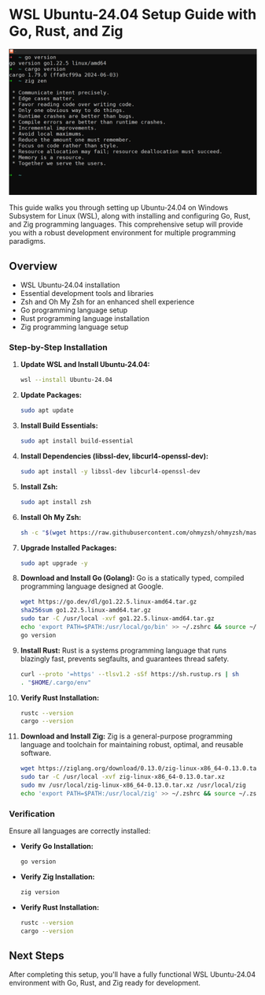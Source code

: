 # WSL Ubuntu-24.04 Setup Guide with Go, Rust, and Zig
![WSL Ubuntu-24.04](setup.png)

This guide walks you through setting up Ubuntu-24.04 on Windows Subsystem for Linux (WSL), along with installing and configuring Go, Rust, and Zig programming languages. This comprehensive setup will provide you with a robust development environment for multiple programming paradigms.

## Overview
- WSL Ubuntu-24.04 installation
- Essential development tools and libraries
- Zsh and Oh My Zsh for an enhanced shell experience
- Go programming language setup
- Rust programming language installation
- Zig programming language setup

### Step-by-Step Installation

1. **Update WSL and Install Ubuntu-24.04:**
    ```bash
    wsl --install Ubuntu-24.04
    ```

2. **Update Packages:**
    ```bash
    sudo apt update
    ```

3. **Install Build Essentials:**
    ```bash
    sudo apt install build-essential
    ```

4. **Install Dependencies (libssl-dev, libcurl4-openssl-dev):**
    ```bash
    sudo apt install -y libssl-dev libcurl4-openssl-dev
    ```

5. **Install Zsh:**
    ```bash
    sudo apt install zsh
    ```

6. **Install Oh My Zsh:**
    ```bash
    sh -c "$(wget https://raw.githubusercontent.com/ohmyzsh/ohmyzsh/master/tools/install.sh -O -)"
    ```

7. **Upgrade Installed Packages:**
    ```bash
    sudo apt upgrade -y
    ```

8. **Download and Install Go (Golang):**
    Go is a statically typed, compiled programming language designed at Google.
    ```bash
    wget https://go.dev/dl/go1.22.5.linux-amd64.tar.gz
    sha256sum go1.22.5.linux-amd64.tar.gz
    sudo tar -C /usr/local -xvf go1.22.5.linux-amd64.tar.gz
    echo 'export PATH=$PATH:/usr/local/go/bin' >> ~/.zshrc && source ~/.zshrc
    go version
    ```

9. **Install Rust:**
    Rust is a systems programming language that runs blazingly fast, prevents segfaults, and guarantees thread safety.
    ```bash
    curl --proto '=https' --tlsv1.2 -sSf https://sh.rustup.rs | sh
    . "$HOME/.cargo/env"
    ```

10. **Verify Rust Installation:**
    ```bash
    rustc --version
    cargo --version
    ```

11. **Download and Install Zig:**
    Zig is a general-purpose programming language and toolchain for maintaining robust, optimal, and reusable software.
    ```bash
    wget https://ziglang.org/download/0.13.0/zig-linux-x86_64-0.13.0.tar.xz
    sudo tar -C /usr/local -xvf zig-linux-x86_64-0.13.0.tar.xz
    sudo mv /usr/local/zig-linux-x86_64-0.13.0.tar.xz /usr/local/zig
    echo 'export PATH=$PATH:/usr/local/zig' >> ~/.zshrc && source ~/.zshrc
    ```

### Verification
Ensure all languages are correctly installed:

- **Verify Go Installation:**
    ```bash
    go version
    ```

- **Verify Zig Installation:**
    ```bash
    zig version
    ```

- **Verify Rust Installation:**
    ```bash
    rustc --version
    cargo --version
    ```

## Next Steps
After completing this setup, you'll have a fully functional WSL Ubuntu-24.04 environment with Go, Rust, and Zig ready for development. 
